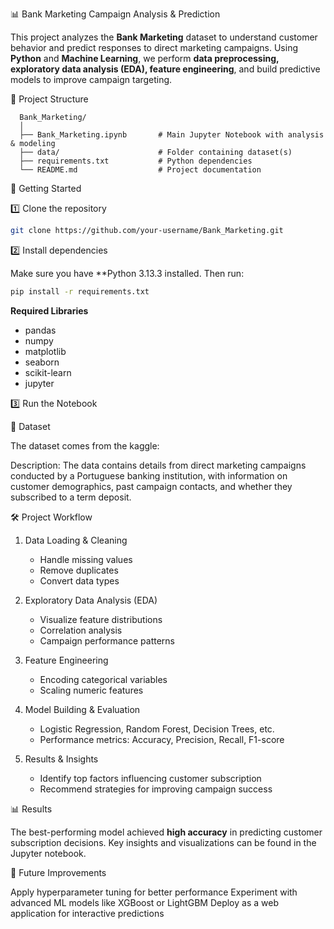 
 📊 Bank Marketing Campaign Analysis & Prediction

This project analyzes the **Bank Marketing** dataset to understand customer behavior and predict responses to direct marketing campaigns. Using **Python** and **Machine Learning**, we perform **data preprocessing, exploratory data analysis (EDA), feature engineering**, and build predictive models to improve campaign targeting.


 📂 Project Structure


      Bank_Marketing/
      │
      ├── Bank_Marketing.ipynb       # Main Jupyter Notebook with analysis & modeling
      ├── data/                      # Folder containing dataset(s)
      ├── requirements.txt           # Python dependencies
      └── README.md                  # Project documentation

 
 🚀 Getting Started

 1️⃣ Clone the repository

```bash
git clone https://github.com/your-username/Bank_Marketing.git
```

2️⃣ Install dependencies

Make sure you have **Python 3.13.3 installed. Then run:

```bash
pip install -r requirements.txt
```

**Required Libraries**

* pandas
* numpy
* matplotlib
* seaborn
* scikit-learn
* jupyter
  
3️⃣ Run the Notebook

📄 Dataset

The dataset comes from the kaggle:

Description:
The data contains details from direct marketing campaigns conducted by a Portuguese banking institution, with information on customer demographics, past campaign contacts, and whether they subscribed to a term deposit.



🛠 Project Workflow

1. Data Loading & Cleaning

   * Handle missing values
   * Remove duplicates
   * Convert data types

2. Exploratory Data Analysis (EDA)

   * Visualize feature distributions
   * Correlation analysis
   * Campaign performance patterns

3. Feature Engineering

   * Encoding categorical variables
   * Scaling numeric features

4. Model Building & Evaluation

   * Logistic Regression, Random Forest, Decision Trees, etc.
   * Performance metrics: Accuracy, Precision, Recall, F1-score

5. Results & Insights

   * Identify top factors influencing customer subscription
   * Recommend strategies for improving campaign success



📊 Results

The best-performing model achieved **high accuracy** in predicting customer subscription decisions.
Key insights and visualizations can be found in the Jupyter notebook.



📌 Future Improvements

 Apply hyperparameter tuning for better performance
 Experiment with advanced ML models like XGBoost or LightGBM
 Deploy as a web application for interactive predictions


